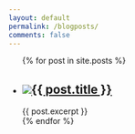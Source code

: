 ```yaml
---
layout: default
permalink: /blogposts/
comments: false
---
```


<ul class="blogpost-ul">
  {% for post in site.posts %}
    <li class="blogpost-li">
      <h2 class="post-title"><img class="blogpost-img" src="{{ post.image_url }}"><a href="{{ post.url }}">{{ post.title }}</a></h2>
      {{ post.excerpt }}
    </li>
  {% endfor %}
</ul>